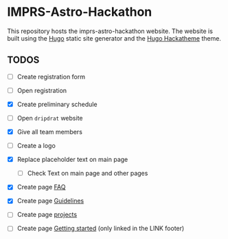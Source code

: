 # IMPRS-Astro-Hackathon

This repository hosts the imprs-astro-hackathon website. The website is built using the [Hugo](https://gohugo.io/) static site generator and the [Hugo Hackatheme](https://github.com/open-network-infrastructure/hugo-hackatheme) theme.


## TODOS

- [ ] Create registration form
- [ ] Open registration
- [X] Create preliminary schedule
- [ ] Open `dripdrat` website
- [X] Give all team members
- [ ] Create a logo
- [X] Replace placeholder text on main page
    - [ ] Check Text on main page and other pages
- [X] Create page [FAQ](content/about.md)
- [X] Create page [Guidelines](content/guidelines.md)
- [ ] Create page [projects](content/projects.md)
- [ ] Create page [Getting started](content/start.md) (only linked in the LINK footer)

